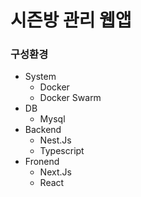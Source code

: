 # 시즌방 관리 웹앱


### 구성환경
- System
  - Docker
  - Docker Swarm
- DB
  - Mysql
- Backend
  - Nest.Js
  - Typescript
- Fronend
  - Next.Js
  - React